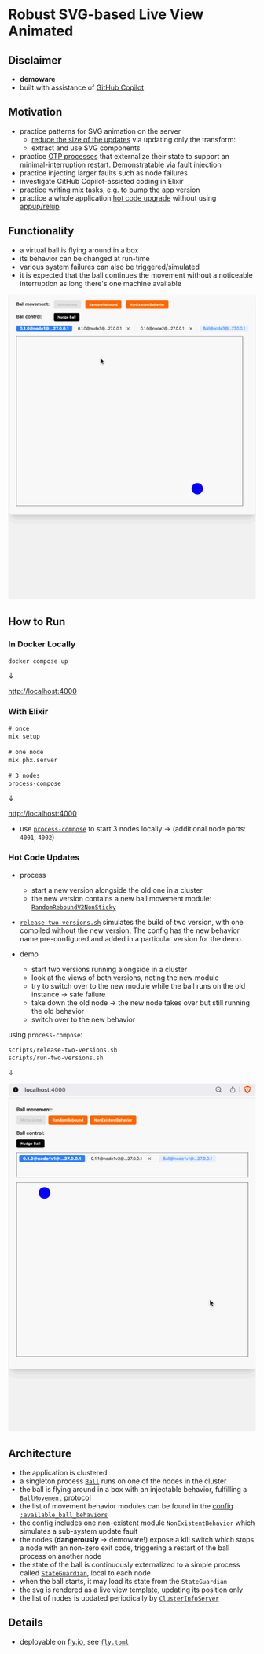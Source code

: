 # Robust SVG-based Live View Animated

## Disclaimer

- **demoware**
- built with assistance of [GitHub Copilot](https://github.com/features/copilot)

## Motivation

- practice patterns for SVG animation on the server
  - [reduce the size of the updates](./docs/img/minimal-live-updates.png) via updating only the transform:
  - extract and use SVG components
- practice [OTP processes](https://elixirschool.com/en/lessons/advanced/otp_concurrency) that externalize their state
  to support an minimal-interruption restart. Demonstratable via fault injection
- practice injecting larger faults such as node failures
- investigate GitHub Copilot-assisted coding in Elixir
- practice writing mix tasks, e.g. to [bump the app version](./lib/mix/tasks/bump_version.ex)
- practice a whole application [hot code upgrade](https://hexdocs.pm/mix/Mix.Tasks.Release.html#module-hot-code-upgrades) without using [appup/relup](https://blog.appsignal.com/2021/07/27/a-guide-to-hot-code-reloading-in-elixir.html)

## Functionality

- a virtual ball is flying around in a box
- its behavior can be changed at run-time
- various system failures can also be triggered/simulated
- it is expected that the ball continues the movement without a noticeable interruption as long there's one machine available

![demo](./docs/img/svg-ssr-ball-demo.gif)

## How to Run

### In Docker Locally

```shell
docker compose up
```

&darr;

[http://localhost:4000](http://localhost:4000)

### With Elixir

```shell
# once
mix setup

# one node
mix phx.server

# 3 nodes
process-compose
```

&darr;

[http://localhost:4000](http://localhost:4000)

- use [`process-compose`](https://github.com/F1bonacc1/process-compose) to start 3 nodes locally &rarr; (additional node ports: `4001`, `4002`)

### Hot Code Updates

- process
  - start a new version alongside the old one in a cluster
  - the new version contains a new ball movement module: [`RandomReboundV2NonSticky`](./lib/braitenberg_vehicles_live/actor_behaviors/random_rebound_v2_non_sticky.ex)
- [`release-two-versions.sh`](./scripts/release-two-versions.sh) simulates the build of two version, with one compiled without the new version. The config has the new behavior name pre-configured and added in a particular version for the demo.


- demo
  - start two versions running alongside in a cluster
  - look at the views of both versions, noting the new module
  - try to switch over to the new module while the ball runs on the old instance &rarr; safe failure
  - take down the old node &rarr; the new node takes over but still running the old behavior
  - switch over to the new behavior

using `process-compose`:

```shell
scripts/release-two-versions.sh
scripts/run-two-versions.sh
```

&darr;

![hot code update demo](./docs/img/svg-ssr-ball-demo-hot-code-upgrade.gif)


## Architecture

- the application is clustered
- a singleton process [`Ball`](./lib/braitenberg_vehicles_live/actors/ball.ex) runs on one of the nodes in the cluster
- the ball is flying around in a box with an injectable behavior, fulfilling a [`BallMovement`](./lib/braitenberg_vehicles_live/protocols/ball_movement.ex) protocol
- the list of movement behavior modules can be found in the [config `:available_ball_behaviors`](./config/config.exs)
- the config includes one non-existent module `NonExistentBehavior` which simulates a sub-system update fault
- the nodes (**dangerously** &rarr; demoware!) expose a kill switch which stops a node with an non-zero exit code, triggering a restart of the ball process on another node
- the state of the ball is continuously externalized to a simple process called [`StateGuardian`](./lib/braitenberg_vehicles_live/state_guardian.ex), local to each node
- when the ball starts, it may load its state from the `StateGuardian`
- the svg is rendered as a live view template, updating its position only
- the list of nodes is updated periodically by [`ClusterInfoServer`](./lib/braitenberg_vehicles_live/cluster_info_server.ex)

## Details

- deployable on [fly.io](https://fly.io), see [`fly.toml`](./fly.toml)
